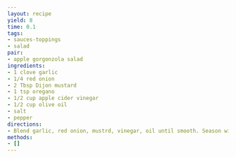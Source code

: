 ```yaml
---
layout: recipe
yield: 8
time: 0.1
tags:
- sauces-toppings
- salad
pair:
- apple gorgonzola salad
ingredients:
- 1 clove garlic
- 1/4 red onion
- 2 Tbsp Dijon mustard
- 1 tsp oregano
- 1/2 cup apple cider vinegar
- 1/2 cup olive oil
- salt
- pepper
directions:
- Blend garlic, red onion, mustrd, vinegar, oil until smooth. Season with salt and pepper to taste
methods:
- []
---
```

